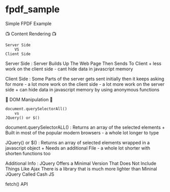 # fpdf_sample
Simple FPDF Example

📺 Content Rendering 📺

    Server Side 
        VS 
    Client Side

Server Side :
    Server Builds Up The Web Page Then Sends To Client
    +   less work on the client side
    -   cant hide data in javascript memory

Client Side :
    Some Parts of the server gets sent initially then it keeps asking for more
    -   a lot more work on the client side
    -   a lot more work on the server side
    +   can hide data in javascript memory by using anonymous functions


🤏 DOM Manipulation 🤏

    document.querySelectorAll()
        vs
    JQuery() or $()

document.querySelectorALL() :
    Returns an array of the selected elements
    + Built in most of the popular modern browsers
    - a whole lot longer to type

JQuery() or $() :
    Returns an array of selected elements wrapped in a javascript object
    + Needs an additional File
    - a whole lot shorter with shorten functions too

Additional Info : 
    JQuery Offers a Minimal Version That Does Not Include Things Like Ajax
    There is a library that is much more lighter than Mininal JQuery Called
    Cash JS

fetch() API